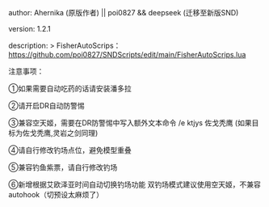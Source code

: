 author: Ahernika (原版作者) || poi0827 && deepseek (迁移至新版SND)

version: 1.2.1

description: >
  FisherAutoScrips：https://github.com/poi0827/SNDScripts/edit/main/FisherAutoScrips.lua 
  
  注意事项：

  ①如果需要自动吃药的话请安装潘多拉

  ②请开启DR自动防警惕

  ③兼容空天姬，需要在DR防警惕中写入额外文本命令 /e ktjys 佐戈秃鹰 (如果目标为佐戈秃鹰,灵岩之剑同理)

  ④请自行修改钓场点位，避免模型重叠

  ⑤兼容钓鱼紫票，请自行修改钓场

  ⑥新增根据艾欧泽亚时间自动切换钓场功能 双钓场模式建议使用空天姬，不兼容autohook（切预设太麻烦了）
